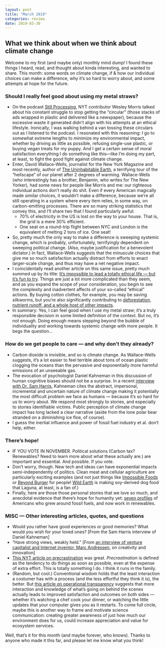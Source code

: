```yaml
---
layout: post
title: "March 2019"
categories: review
date: 2019-03-30
---
```

## What we think about when we think about climate change

Welcome to my first (and maybe only) monthly mind dump! I found these things I heard, read, and thought about kinda interesting, and wanted to share. This month: some words on climate change, if & how our individual choices can make a difference, why it’s so hard to worry about, and some attempts at hope for the future.

### Should I really feel good about using my metal straws?
* On the podcast [Still Processing](https://www.nytimes.com/2019/03/14/podcasts/still-processing-circulars-climate-change.html), NYT contributor Wesley Morris talked about his constant struggle to stop getting the “circular” (those stacks of ads wrapped in plastic and delivered like a newspaper), because the excessive waste it generated didn’t align with his attempts at an ethical lifestyle. Ironically, I was walking behind a van tossing these circulars out as I listened to the podcast. I resonated with this reasoning: I go to somewhat extreme lengths to minimize my environmental impact, whether by driving as little as possible, refusing single-use plastic, or buying vegan treats for my puppy. And I get a certain sense of moral satisfaction everything I do something like this—like I’m doing my part, at least, to fight the good fight against climate change. 
* Enter, David Wallace-Wells, journalist for the New York Magazine and most recently, author of [The Uninhabitable Earth](https://www.penguinrandomhouse.com/books/586541/the-uninhabitable-earth-by-david-wallace-wells/9780525576709/), a terrifying tour of the “hellscape” of our planet after 2 degrees of warming. Wallace-Wells (who interestingly has a brother, Benjamin, who writes for The New Yorker), had some news for people like Morris and me: our righteous individual actions don’t really do shit. Even if every American magically made similar choices, it wouldn’t make a difference, because we’re all still operating in a system where every item relies, in some way, on carbon-emitting processes. There are so many striking statistics that convey this, and I’ll share two that I found particularly awful:
	* 70% of electricity in the US is lost on the way to your house. That is, the grid is a mere 30% efficient. 
	* One seat on a round-trip flight between NYC and London is the equivalent of melting 2 tons of ice. One seat! 
* So, pretty much the only way to make a difference is sweeping systemic change, which is probably, unfortunately, terrifyingly dependent on sweeping political change. (Also, maybe justification for a benevolent dictator.) In fact, Wallace-Wells suggests that the minuscule choices that give me so much satisfaction actually distract from efforts to enact larger-scale change, and thus may have a net negative impact. 
* I coincidentally read another article on this same issue, pretty much summed up by its title: [It’s impossible to lead a totally ethical life — but it’s fun to try](https://qz.com/1327804/its-impossible-to-lead-a-totally-ethical-life-but-its-fun-to-try/). Things are just a lot more complicated than they seem, and as you expand the scope of your consideration, you begin to see the complexity and inadvertent affects of your so-called “ethical” actions. By buying cotton clothes, for example, you may be saving silkworms, but you’re also significantly contributing to [deforestation, nutrient runoff, and a whole host of other impacts](https://qz.com/quartzy/1543323/the-ethical-case-for-wearing-leather-fur-and-silk/). 
* In summary: Yes, I can feel good when I use my metal straw; it’s a truly responsible decision in some limited definition of the context. But no, it’s not enough. Doing enough means stepping beyond the bubble of individuality and working towards systemic change with more people. It begs the question…

### How do we get people to care — and why don’t they already?
* Carbon dioxide is invisible, and so is climate change.  As Wallace-Wells suggests, it’s a lot easier to feel terrible about tons of ocean plastic clogging the oceans than the pervasive and exponentially more harmful emissions of an unseeable gas.
* The evocation of psychologist Daniel Kahneman in this discussion of human cognitive biases should not be a surprise.  In a recent [interview with Dr. Sam Harris](https://samharris.org/podcasts/150-map-misunderstanding/), Kahneman cites the abstract, impersonal, incremental and uncertain nature of climate change making it potentially the most difficult problem we face as humans — because it’s so hard for us to worry about.  We respond most strongly to stories, and especially to stories  identifiable victims. Public perception of climate change impact has long lacked a clear narrative (aside from the lone polar bear stranded on a diminishing ice floe, of course). 
* I guess the inertial influence and power of fossil fuel industry et al. don’t help, either. 

### There’s hope!
* IF YOU VOTE IN NOVEMBER. Political solutions (Carbon tax? Renewables? Need to learn more about what these actually are.) are important and essential. And possible. If you vote.
* Don’t worry, though. New tech and ideas can have exponential impacts semi-independently of politics. Clean meat and cellular agriculture are particularly exciting examples (and not just things like [Impossible Foods](https://impossiblefoods.com/) or [Beyond Burger](https://www.beyondmeat.com/) for people! [Wild Earth](https://wildearth.com/) is making soy-derived dog food that  Laguna, at least, is a fan of.)
* Finally, here are those those personal stories that we love so much, and anecdotal evidence that there’s hope for humanity yet: [seven profiles](https://www.nytimes.com/interactive/2019/03/26/climate/wind-solar-energy-workers.html) of Americans who grew around fossil fuels, and now work in renewables. 

### MISC — Other interesting articles, quotes, and questions
* Would you rather have good experiences or good memories? What would you wish for your loved ones? [From the Sam Harris interview of Daniel Kahneman]
* “Have strong views, weakly held.” [From [an interview of venture capitalist and Internet inventor, Marc Andressen](https://itunes.apple.com/us/podcast/the-moment-with-brian-koppelman/id814550071?mt=2&i=1000431636269), on creativity and innovation]
* [This NYT article on precrastination](https://www.nytimes.com/2019/03/25/smarter-living/precrastination-when-the-early-bird-gets-the-shaft.html) was great. *Precrastination* is defined as the tendency to do things as soon as possible, even at the expense of extra effort. This is totally something I do. I think it runs in the family. 
* (Random, but cool.) Conventional wisdom holds that the least interaction a costumer has with a process (and the less effortful they think it is), the better. But [this article on operational transparency](https://hbr.org/2019/03/operational-transparency) suggests that more interaction and knowledge of what’s going on behind the scenes actually leads to improved satisfaction and outcomes on both sides — whether it’s watching a chef cook your dinner, or watching the little updates that your computer gives you as it restarts. To come full circle, maybe this is another way to frame and motivate science communication: creating greater awareness of just how much our environment does for us, could increase appreciation and  value for ecosystem services.

Well, that’s it for this month (and maybe forever, who knows). Thanks to anyone who made it this far, and please let me know what you think! 
